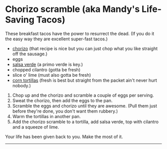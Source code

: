 Chorizo scramble (aka Mandy's Life-Saving Tacos)
=========================================================

These breakfast tacos have the power to resurrect the dead. (If you do it the easy way they are excellent super-fast tacos.)

* [chorizo](/base_layers/chorizo.md) (that recipe is nice but you can just chop what you like straight off the sausage.)
* eggs
* [salsa verde](/condiments/simple_salsa_verde.md) (a primo verde is key.)
* chopped cilantro (gotta be fresh)
* slice o' lime (must also gotta be fresh)
* [corn tortillas](/shells/Fresh_corn_tortillas.md) (fresh is best but straight from the packet ain't never hurt nobody.)

1. Chop up and the chorizo and scramble a couple of eggs per serving.
2. Sweat the chorizo, then add the eggs to the pan.
2. Scramble the eggs and chorizo until they are awesome. (Pull them just before they're done, you don't want them rubbery.)
3. Warm the tortillas in another pan.
4. Add the chorizo scramble to a tortilla, add salsa verde, top with cilantro and a squeeze of lime.

Your life has been given back to you. Make the most of it.

---
